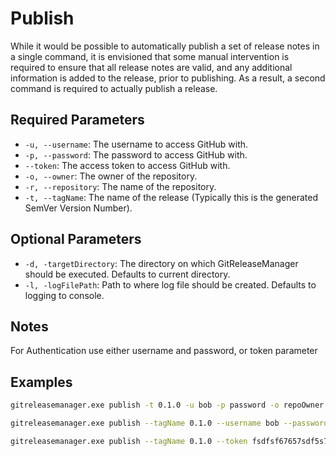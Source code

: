 # Publish

While it would be possible to automatically publish a set of release notes in a single command, it is envisioned that some manual intervention is required to ensure that all release notes are valid, and any additional information is added to the release, prior to publishing.  As a result, a second command is required to actually publish a release.

## **Required Parameters**

* `-u, --username`: The username to access GitHub with.
* `-p, --password`: The password to access GitHub with.
* `--token`: The access token to access GitHub with.
* `-o, --owner`: The owner of the repository.
* `-r, --repository`: The name of the repository.
* `-t, --tagName`: The name of the release (Typically this is the generated SemVer Version Number).

## **Optional Parameters**

* `-d, -targetDirectory`: The directory on which GitReleaseManager should be executed. Defaults to current directory.
* `-l, -logFilePath`: Path to where log file should be created. Defaults to logging to console.

## **Notes**

For Authentication use either username and password, or token parameter

## **Examples**

```bash
gitreleasemanager.exe publish -t 0.1.0 -u bob -p password -o repoOwner -r repo

gitreleasemanager.exe publish --tagName 0.1.0 --username bob --password password --owner repoOwner --repository repo

gitreleasemanager.exe publish --tagName 0.1.0 --token fsdfsf67657sdf5s7d5f --owner repoOwner --repository repo
```